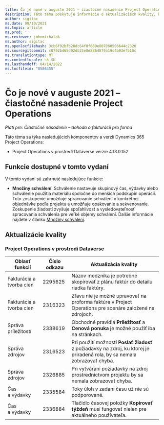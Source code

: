 ```yaml
---
title: Čo je nové v auguste 2021 – čiastočné nasadenie Project Operations
description: Táto téma poskytuje informácie o aktualizáciách kvality, ktoré sú k dispozícii vo vydaní čiastočného nasadenia Project Operations z augusta 2021.
author: sigitac
ms.date: 08/10/2021
ms.topic: article
ms.prod: ''
ms.reviewer: johnmichalak
ms.author: sigitac
ms.openlocfilehash: 3cb6f92bfb28dc64f0f689e0070b0506644c2320
ms.sourcegitcommit: c0792bd65d92db25e0e8864879a19c4b93efb10c
ms.translationtype: MT
ms.contentlocale: sk-SK
ms.lasthandoff: 04/14/2022
ms.locfileid: "8586455"
---
```

# <a name="whats-new-august-2021---project-operations-lite-deployment"></a>Čo je nové v auguste 2021 – čiastočné nasadenie Project Operations

_Platí pre: Čiastočné nasadenie – dohoda o fakturácii pro forma_

Táto téma sa týka nasledujúcich komponentov a verzií Dynamics 365 Project Operations:

  - Project Operations v prostredí Dataverse verzie 4.13.0.152

## <a name="features-included-in-this-release"></a>Funkcie dostupné v tomto vydaní

V tomto vydaní sú zahrnuté nasledujúce funkcie:

- **Množiny schválení**: Schválenie nastavuje skupinový čas, výdavky alebo schválenie použitia materiálu spoločne do menších podskupín operácií. Toto zoskupenie umožňuje spracovanie schválení v konkrétnej objednávke podľa projektu a umožňuje opakovanie a sekvenovanie. Zoskupenie žiadostí zvyšuje spoľahlivosť a vysledovateľnosť spracovania schválenia pre veľké objemy schválení. Ďalšie informácie nájdete v článku [Množiny schválení](../../approvals/approval-sets.md).

## <a name="quality-updates"></a>Aktualizácie kvality

### <a name="project-operations-on-dataverse"></a>Project Operations v prostredí Dataverse

| **Oblasť funkcií** | **Číslo odkazu** | **Aktualizácia kvality** |
| --- | --- | --- |
| Fakturácia a tvorba cien | 2295625 | Názov medzníka je potrebné skopírovať z plánu faktúr do detailu riadka faktúry. |
| Fakturácia a tvorba cien | 2316323 | Zľavu nie je možné upravovať na proforma faktúre v Project Operations pre scenáre založené na zdrojoch. |
| Správa príležitostí | 2338619 | Obchodné pravidlá **Príležitosť** a **Cenová ponuka** je možné použiť iba na stránkach. |
| Správa zdrojov | 2316523 | Pri použití možnosti **Poslať žiadosť** z požiadavky na zdroj, ku ktorej je priradená rola, by sa nemala zobrazovať chyba. |
| Správa zdrojov | 2326885 | Pri vytváraní požiadavky na zdroj prostredníctvom projektu by sa nemala zobrazovať chyba. |
| Čas a výdavky | 2335584 | Toky úloh v zadaní času už nie sú podporované. |
| Čas a výdavky | 2336884 | Tlačidlo časovej položky **Kopírovať týždeň** musí fungovať nielen pre aktuálneho používateľa. |
